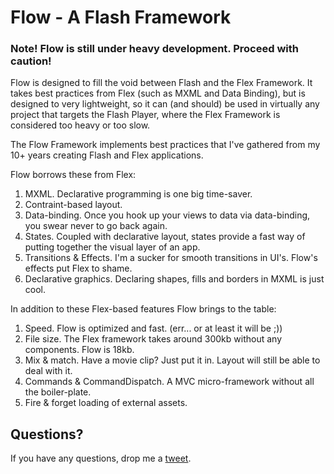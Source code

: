 Flow - A Flash Framework
========================

### Note! Flow is still under heavy development. Proceed with caution! ###

Flow is designed to fill the void between Flash and the Flex Framework. It takes best practices from Flex (such as MXML and Data Binding), but is designed to very lightweight, so it can (and should) be used in virtually any project that targets the Flash Player, where the Flex Framework is considered too heavy or too slow.

The Flow Framework implements best practices that I've gathered from my 10+ years creating Flash and Flex applications.

Flow borrows these from Flex:

1. MXML. Declarative programming is one big time-saver.
2. Contraint-based layout.
3. Data-binding. Once you hook up your views to data via data-binding, you swear never to go back again.
4. States. Coupled with declarative layout, states provide a fast way of putting together the visual layer of an app.
5. Transitions & Effects. I'm a sucker for smooth transitions in UI's. Flow's effects put Flex to shame.
6. Declarative graphics. Declaring shapes, fills and borders in MXML is just cool.

In addition to these Flex-based features Flow brings to the table:

1. Speed. Flow is optimized and fast. (err... or at least it will be ;))
2. File size. The Flex framework takes around 300kb without any components. Flow is 18kb.
3. Mix & match. Have a movie clip? Just put it in. Layout will still be able to deal with it.
4. Commands & CommandDispatch. A MVC micro-framework without all the boiler-plate.
5. Fire & forget loading of external assets.


Questions?
----------

If you have any questions, drop me a [tweet](http://twitter.com/artman).